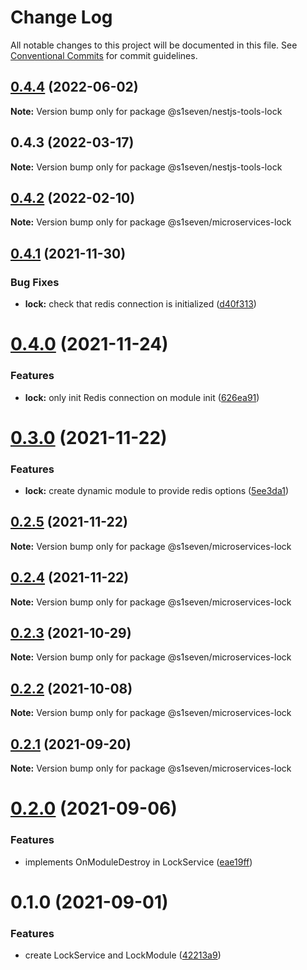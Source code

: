# Change Log

All notable changes to this project will be documented in this file.
See [Conventional Commits](https://conventionalcommits.org) for commit guidelines.

## [0.4.4](https://github.com/s1seven/nestjs-tools/compare/@s1seven/nestjs-tools-lock@0.4.3...@s1seven/nestjs-tools-lock@0.4.4) (2022-06-02)

**Note:** Version bump only for package @s1seven/nestjs-tools-lock





## 0.4.3 (2022-03-17)

**Note:** Version bump only for package @s1seven/nestjs-tools-lock





## [0.4.2](https://github.com/s1seven/microservices-common/compare/@s1seven/microservices-lock@0.4.1...@s1seven/microservices-lock@0.4.2) (2022-02-10)

**Note:** Version bump only for package @s1seven/microservices-lock





## [0.4.1](https://github.com/s1seven/microservices-common/compare/@s1seven/microservices-lock@0.4.0...@s1seven/microservices-lock@0.4.1) (2021-11-30)


### Bug Fixes

* **lock:** check that redis connection is initialized ([d40f313](https://github.com/s1seven/microservices-common/commit/d40f313ee6c22f4ca845385b468cef77cbe426ca))





# [0.4.0](https://github.com/s1seven/microservices-common/compare/@s1seven/microservices-lock@0.3.0...@s1seven/microservices-lock@0.4.0) (2021-11-24)


### Features

* **lock:** only init Redis connection on module init ([626ea91](https://github.com/s1seven/microservices-common/commit/626ea9153832201b0e0894656573c93b6a1decec))





# [0.3.0](https://github.com/s1seven/microservices-common/compare/@s1seven/microservices-lock@0.2.5...@s1seven/microservices-lock@0.3.0) (2021-11-22)


### Features

* **lock:** create dynamic module to provide redis options ([5ee3da1](https://github.com/s1seven/microservices-common/commit/5ee3da10b34e832b0727a4db300fced0e29007fd))





## [0.2.5](https://github.com/s1seven/microservices-common/compare/@s1seven/microservices-lock@0.2.4...@s1seven/microservices-lock@0.2.5) (2021-11-22)

**Note:** Version bump only for package @s1seven/microservices-lock





## [0.2.4](https://github.com/s1seven/microservices-common/compare/@s1seven/microservices-lock@0.2.3...@s1seven/microservices-lock@0.2.4) (2021-11-22)

**Note:** Version bump only for package @s1seven/microservices-lock





## [0.2.3](https://github.com/s1seven/microservices-common/compare/@s1seven/microservices-lock@0.2.2...@s1seven/microservices-lock@0.2.3) (2021-10-29)

**Note:** Version bump only for package @s1seven/microservices-lock





## [0.2.2](https://github.com/s1seven/microservices-common/compare/@s1seven/microservices-lock@0.2.1...@s1seven/microservices-lock@0.2.2) (2021-10-08)

**Note:** Version bump only for package @s1seven/microservices-lock





## [0.2.1](https://github.com/s1seven/microservices-common/compare/@s1seven/microservices-lock@0.2.0...@s1seven/microservices-lock@0.2.1) (2021-09-20)

**Note:** Version bump only for package @s1seven/microservices-lock





# [0.2.0](https://github.com/s1seven/microservices-common/compare/@s1seven/microservices-lock@0.1.0...@s1seven/microservices-lock@0.2.0) (2021-09-06)


### Features

* implements OnModuleDestroy in LockService ([eae19ff](https://github.com/s1seven/microservices-common/commit/eae19ff5826c43f7543055fa9f68b3c8b69601b8))





# 0.1.0 (2021-09-01)


### Features

* create LockService and LockModule ([42213a9](https://github.com/s1seven/microservices-common/commit/42213a93645c06a22c35ae07e0314f74d45aacd0))
